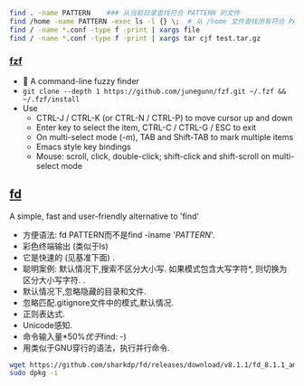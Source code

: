 
```sh
find . -name PATTERN    ### 从当前目录查找符合 PATTERN 的文件
find /home -name PATTERN -exec ls -l {} \;  # 从 /home 文件查找所有符合 PATTERN 的文件，并交由 ls 输出详细信息
find / -name *.conf -type f -print | xargs file
find / -name *.conf -type f -print | xargs tar cjf test.tar.gz

```


###  [fzf](https://github.com/junegunn/fzf)

* 🌸 A command-line fuzzy finder
* `git clone --depth 1 https://github.com/junegunn/fzf.git ~/.fzf && ~/.fzf/install`
* Use
    - CTRL-J / CTRL-K (or CTRL-N / CTRL-P) to move cursor up and down
    - Enter key to select the item, CTRL-C / CTRL-G / ESC to exit
    - On multi-select mode (-m), TAB and Shift-TAB to mark multiple items
    - Emacs style key bindings
    - Mouse: scroll, click, double-click; shift-click and shift-scroll on multi-select mode



## [fd](https://github.com/sharkdp/fd)

A simple, fast and user-friendly alternative to 'find'

* 方便语法: fd PATTERN而不是find -iname '*PATTERN*'.
* 彩色终端输出 (类似于ls)
* 它是快速的 (见基准下面) .
* 聪明案例: 默认情况下,搜索不区分大小写. 如果模式包含大写字符*, 则切换为区分大小写字符. .
* 默认情况下,忽略隐藏的目录和文件.
* 忽略匹配.gitignore文件中的模式,默认情况.
* 正则表达式.
* Unicode感知.
* 命令输入量*50%*优于*find: -)
* 用类似于GNU穿行的语法，执行并行命令.

```sh
wget https://github.com/sharkdp/fd/releases/download/v8.1.1/fd_8.1.1_amd64.deb
sudo dpkg -i
```
